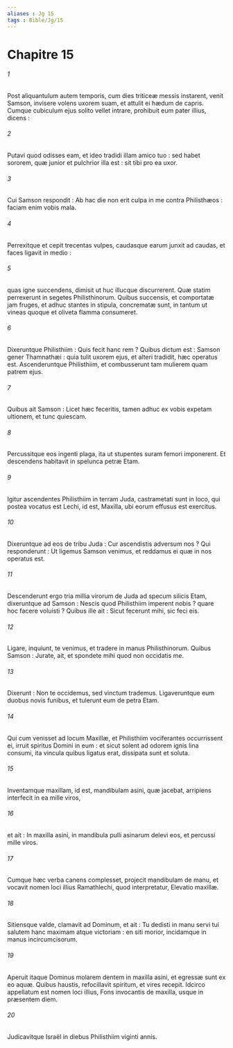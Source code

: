 ```yaml
---
aliases : Jg 15
tags : Bible/Jg/15
---
```


# Chapitre 15

###### 1
Post aliquantulum autem temporis, cum dies triticeæ messis instarent, venit Samson, invisere volens uxorem suam, et attulit ei hædum de capris. Cumque cubiculum ejus solito vellet intrare, prohibuit eum pater illius, dicens :
###### 2
Putavi quod odisses eam, et ideo tradidi illam amico tuo : sed habet sororem, quæ junior et pulchrior illa est : sit tibi pro ea uxor.
###### 3
Cui Samson respondit : Ab hac die non erit culpa in me contra Philisthæos : faciam enim vobis mala.
###### 4
Perrexitque et cepit trecentas vulpes, caudasque earum junxit ad caudas, et faces ligavit in medio :
###### 5
quas igne succendens, dimisit ut huc illucque discurrerent. Quæ statim perrexerunt in segetes Philisthinorum. Quibus succensis, et comportatæ jam fruges, et adhuc stantes in stipula, concrematæ sunt, in tantum ut vineas quoque et oliveta flamma consumeret.
###### 6
Dixeruntque Philisthiim : Quis fecit hanc rem ? Quibus dictum est : Samson gener Thamnathæi : quia tulit uxorem ejus, et alteri tradidit, hæc operatus est. Ascenderuntque Philisthiim, et combusserunt tam mulierem quam patrem ejus.
###### 7
Quibus ait Samson : Licet hæc feceritis, tamen adhuc ex vobis expetam ultionem, et tunc quiescam.
###### 8
Percussitque eos ingenti plaga, ita ut stupentes suram femori imponerent. Et descendens habitavit in spelunca petræ Etam.
###### 9
Igitur ascendentes Philisthiim in terram Juda, castrametati sunt in loco, qui postea vocatus est Lechi, id est, Maxilla, ubi eorum effusus est exercitus.
###### 10
Dixeruntque ad eos de tribu Juda : Cur ascendistis adversum nos ? Qui responderunt : Ut ligemus Samson venimus, et reddamus ei quæ in nos operatus est.
###### 11
Descenderunt ergo tria millia virorum de Juda ad specum silicis Etam, dixeruntque ad Samson : Nescis quod Philisthiim imperent nobis ? quare hoc facere voluisti ? Quibus ille ait : Sicut fecerunt mihi, sic feci eis.
###### 12
Ligare, inquiunt, te venimus, et tradere in manus Philisthinorum. Quibus Samson : Jurate, ait, et spondete mihi quod non occidatis me.
###### 13
Dixerunt : Non te occidemus, sed vinctum trademus. Ligaveruntque eum duobus novis funibus, et tulerunt eum de petra Etam.
###### 14
Qui cum venisset ad locum Maxillæ, et Philisthiim vociferantes occurrissent ei, irruit spiritus Domini in eum : et sicut solent ad odorem ignis lina consumi, ita vincula quibus ligatus erat, dissipata sunt et soluta.
###### 15
Inventamque maxillam, id est, mandibulam asini, quæ jacebat, arripiens interfecit in ea mille viros,
###### 16
et ait : In maxilla asini, in mandibula pulli asinarum delevi eos, et percussi mille viros.
###### 17
Cumque hæc verba canens complesset, projecit mandibulam de manu, et vocavit nomen loci illius Ramathlechi, quod interpretatur, Elevatio maxillæ.
###### 18
Sitiensque valde, clamavit ad Dominum, et ait : Tu dedisti in manu servi tui salutem hanc maximam atque victoriam : en siti morior, incidamque in manus incircumcisorum.
###### 19
Aperuit itaque Dominus molarem dentem in maxilla asini, et egressæ sunt ex eo aquæ. Quibus haustis, refocillavit spiritum, et vires recepit. Idcirco appellatum est nomen loci illius, Fons invocantis de maxilla, usque in præsentem diem.
###### 20
Judicavitque Israël in diebus Philisthiim viginti annis.
